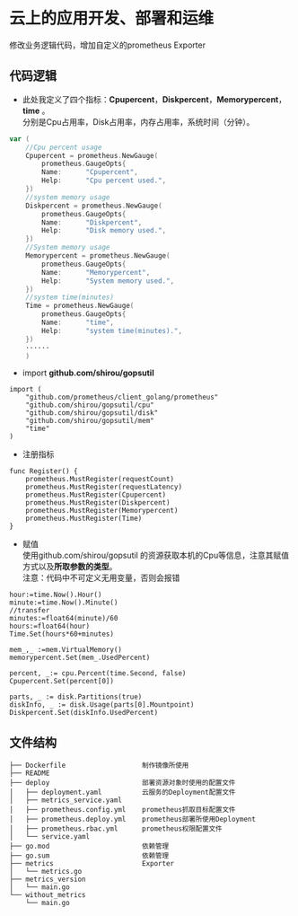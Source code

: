 # 云上的应⽤开发、部署和运维
修改业务逻辑代码，增加自定义的prometheus Exporter
## 代码逻辑
- 此处我定义了四个指标：**Cpupercent**，**Diskpercent**，**Memorypercent**，**time** 。  
分别是Cpu占用率，Disk占用率，内存占用率，系统时间（分钟）。
```go
var (
	//Cpu percent usage
	Cpupercent = prometheus.NewGauge(
		prometheus.GaugeOpts{
		Name:      "Cpupercent",
		Help:      "Cpu percent used.",
	})
	//system memory usage
	Diskpercent = prometheus.NewGauge(
		prometheus.GaugeOpts{
		Name:      "Diskpercent",
		Help:      "Disk memory used.",
	})	
	//System memory usage
	Memorypercent = prometheus.NewGauge(
		prometheus.GaugeOpts{
		Name:      "Memorypercent",
		Help:      "System memory used.",
	})
	//system time(minutes)
	Time = prometheus.NewGauge(
		prometheus.GaugeOpts{
		Name:      "time",
		Help:      "system time(minutes).",
	})
    ······
    )
```
- import **github.com/shirou/gopsutil**
```
import (
	"github.com/prometheus/client_golang/prometheus"
	"github.com/shirou/gopsutil/cpu"
	"github.com/shirou/gopsutil/disk"
	"github.com/shirou/gopsutil/mem"
	"time"
)
```
- 注册指标
```
func Register() {
	prometheus.MustRegister(requestCount)
	prometheus.MustRegister(requestLatency)
	prometheus.MustRegister(Cpupercent)
	prometheus.MustRegister(Diskpercent)
	prometheus.MustRegister(Memorypercent)
	prometheus.MustRegister(Time)
}
```
- 赋值  
使用github.com/shirou/gopsutil 的资源获取本机的Cpu等信息，注意其赋值方式以及**所取参数的类型**。  
注意：代码中不可定义无用变量，否则会报错  
```
hour:=time.Now().Hour()
minute:=time.Now().Minute()
//transfer 
minutes:=float64(minute)/60
hours:=float64(hour)
Time.Set(hours*60+minutes)

mem_,_ :=mem.VirtualMemory()
memorypercent.Set(mem_.UsedPercent)
	
percent, _:= cpu.Percent(time.Second, false)
Cpupercent.Set(percent[0])

parts, _ := disk.Partitions(true)
diskInfo, _ := disk.Usage(parts[0].Mountpoint)
Diskpercent.Set(diskInfo.UsedPercent)
```

## 文件结构
````
├── Dockerfile                   制作镜像所使用
├── README
├── deploy                       部署资源对象时使用的配置文件
│   ├── deployment.yaml          云服务的Deployment配置文件
│   ├── metrics_service.yaml     
│   ├── prometheus.config.yml    prometheus抓取目标配置文件
│   ├── prometheus.deploy.yml    prometheus部署所使用Deployment
│   ├── prometheus.rbac.yml      prometheus权限配置文件
│   └── service.yaml
├── go.mod                       依赖管理
├── go.sum                       依赖管理
├── metrics                      Exporter
│   └── metrics.go
├── metrics_version            
│   └── main.go
└── without_metrics            
    └── main.go

